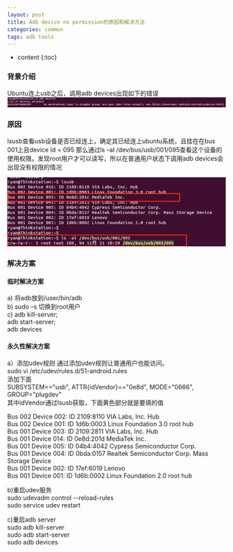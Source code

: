 ```yaml
---
layout: post
title: Adb device no permission的原因和解决方法
categories: common
tags: adb tools
---
```


* content
{:toc}

### 背景介绍

Ubuntu连上usb之后，调用adb devices出现如下的错误
![问题描述](https://github.com/rainhu/rainhu.github.io/raw/master/_assets/1.png)





### 原因

lsusb查看usb设备是否已经连上，确定其已经连上ubuntu系统，且挂在在bus 001上且device Id = 095
那么通过ls –al /dev/bus/usb/001/095查看这个设备的使用权限。发现root用户才可以读写，所以在普通用户状态下调用adb devices会出现没有权限的情况

![原因分析](https://github.com/rainhu/rainhu.github.io/raw/master/_assets/2.png)

### 解决方案
#### 临时解决方案 
a) 将adb放到/user/bin/adb  
b) sudo –s 切换到root用户  
c) adb kill-server;  
   adb start-server;  
   adb devices  


#### 永久性解决方案
a）添加udev规则 
通过添加udev规则让普通用户也能访问。   
sudo vi /etc/udev/rules.d/51-android.rules  
添加下面   
SUBSYSTEM=="usb", ATTR{idVendor}=="0e8d", MODE="0666", GROUP="plugdev"   
其中idVendor通过lsusb获取，下面黄色部分就是要填的值   
 
Bus 002 Device 002: ID 2109:8110 VIA Labs, Inc. Hub    
Bus 002 Device 001: ID 1d6b:0003 Linux Foundation 3.0 root hub    
Bus 001 Device 003: ID 2109:2811 VIA Labs, Inc. Hub    
Bus 001 Device 014: ID 0e8d:201d MediaTek Inc.     
Bus 001 Device 005: ID 04b4:4042 Cypress Semiconductor Corp.    
Bus 001 Device 004: ID 0bda:0157 Realtek Semiconductor Corp. Mass Storage Device   
Bus 001 Device 002: ID 17ef:6019 Lenovo     
Bus 001 Device 001: ID 1d6b:0002 Linux Foundation 2.0 root hub   
 
b)重启udev服务   
sudo udevadm control --reload-rules  
sudo service udev restart   
 
 
c)重启adb server   
sudo adb kill-server   
sudo adb start-server   
sudo adb devices

